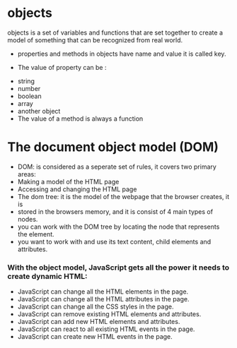 # objects

 objects is a set of variables and functions that are set together to create a 
 model of something that can be recognized from real world.
- properties and methods in objects have name and value it is called key.

- The value of property can be :
+ string
+ number
+ boolean
+ array
+ another object
+ The value of a method is always a function

# The document object model (DOM)
* DOM: is considered as a seperate set of rules, it covers two primary areas:
* Making a model of the HTML page
* Accessing and changing the HTML page
* The dom tree: it is the model of the webpage that the browser creates, it is 
* stored in the browsers memory, and it is consist of 4 main types of nodes.
* you can work with the DOM tree by locating the node that represents the element.
* you want to work with and use its text content, child elements and attributes.

### With the object model, JavaScript gets all the power it needs to create dynamic HTML:

- JavaScript can change all the HTML elements in the page.
- JavaScript can change all the HTML attributes in the page.
- JavaScript can change all the CSS styles in the page.
- JavaScript can remove existing HTML elements and attributes.
- JavaScript can add new HTML elements and attributes.
- JavaScript can react to all existing HTML events in the page.
- JavaScript can create new HTML events in the page.